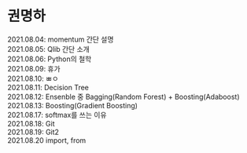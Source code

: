 # **권명하**

2021.08.04: momentum 간단 설명  
2021.08.05: Qlib 간단 소개  
2021.08.06: Python의 철학  
2021.08.09: 휴가  
2021.08.10: ㅃㅇ   
2021.08.11: Decision Tree    
2021.08.12: Ensenble 중 Bagging(Random Forest) + Boosting(Adaboost)  
2021.08.13: Boosting(Gradient Boosting)  
2021.08.17: softmax를 쓰는 이유  
2021.08.18: Git  
2021.08.19: Git2  
2021.08.20 import, from
